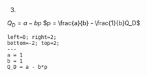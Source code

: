 3.
$Q_D = a - bp$ 
$p = \frac{a}{b} - \frac{1}{b}Q_D$
```desmos-graph
left=0; right=2;
bottom=-2; top=2;
---
a = 1
b = 1
Q_D = a - b*p
```




